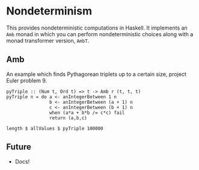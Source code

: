 # Nondeterminism

This provides nondeterministic computations in Haskell. It implements
an `Amb` monad in which you can perform nondeterministic choices along
with a monad transformer version, `AmbT`.

## Amb

An example which finds Pythagorean triplets up to a certain size, project Euler problem 9.

    pyTriple :: (Num t, Ord t) => t -> Amb r (t, t, t)
    pyTriple n = do a <- anIntegerBetween 1 n
                    b <- anIntegerBetween (a + 1) n
                    c <- anIntegerBetween (b + 1) n
                    when (a*a + b*b /= c*c) fail
                    return (a,b,c)

    length $ allValues $ pyTriple 100000

## Future

 - Docs!
